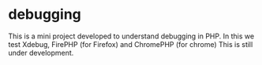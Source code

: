 # debugging
This is a mini project developed to understand debugging in PHP.
In this we test Xdebug, FirePHP (for Firefox) and ChromePHP (for chrome)
This is still under development.
